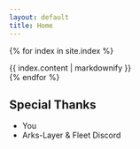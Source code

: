 ```yaml
---
layout: default
title: Home
---
```


{% for index in site.index %}
<div class="row">
  <div class="col-sm-12">
	  {{ index.content | markdownify }}
  </div>
</div>
{% endfor %}
<div class="row">
    <div class="col-sm-12">
        <section>
            <h1>Special Thanks</h1>
            <ul>
                <li>You</li>
                <li>Arks-Layer & Fleet Discord</li>
            </ul>
        </section>
    </div>
</div>